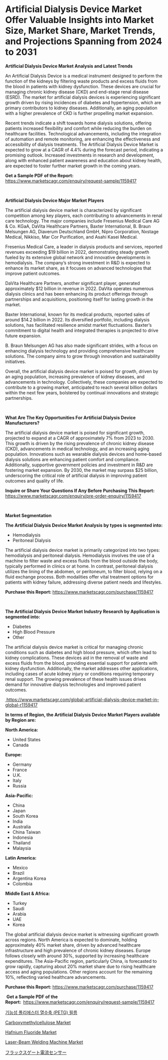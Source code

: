 <p><h1>Artificial Dialysis Device Market Offer Valuable Insights into Market Size, Market Share, Market Trends, and Projections Spanning from 2024 to 2031</h1></p><p><strong>Artificial Dialysis Device Market Analysis and Latest Trends</strong></p>
<p><p>An Artificial Dialysis Device is a medical instrument designed to perform the function of the kidneys by filtering waste products and excess fluids from the blood in patients with kidney dysfunction. These devices are crucial for managing chronic kidney disease (CKD) and end-stage renal disease (ESRD). The market for artificial dialysis devices is experiencing significant growth driven by rising incidences of diabetes and hypertension, which are primary contributors to kidney diseases. Additionally, an aging population with a higher prevalence of CKD is further propelling market expansion.</p><p>Recent trends indicate a shift towards home dialysis solutions, offering patients increased flexibility and comfort while reducing the burden on healthcare facilities. Technological advancements, including the integration of automation and remote monitoring, are enhancing the effectiveness and accessibility of dialysis treatments. The Artificial Dialysis Device Market is expected to grow at a CAGR of 4.4% during the forecast period, indicating a promising outlook. Increased investments in research and development, along with enhanced patient awareness and education about kidney health, are expected to foster further market growth in the coming years.</p></p>
<p><strong>Get a Sample PDF of the Report:&nbsp;</strong> <a href="https://www.marketscagr.com/enquiry/request-sample/1159417">https://www.marketscagr.com/enquiry/request-sample/1159417</a></p>
<p>&nbsp;</p>
<p><strong>Artificial Dialysis Device Major Market Players</strong></p>
<p><p>The artificial dialysis device market is characterized by significant competition among key players, each contributing to advancements in renal care technology. The major companies include Fresenius Medical Care AG & Co. KGaA, DaVita Healthcare Partners, Baxter International, B. Braun Melsungen AG, Diaverum Deutschland GmbH, Nipro Corporation, Nxstage Medical, Nikkiso, Mar Cor Purification, and Asahi Kasei Medical.</p><p>Fresenius Medical Care, a leader in dialysis products and services, reported revenues exceeding $19 billion in 2022, demonstrating steady growth fueled by its extensive global network and innovative developments in hemodialysis. The company’s strong investment in R&D is expected to enhance its market share, as it focuses on advanced technologies that improve patient outcomes.</p><p>DaVita Healthcare Partners, another significant player, generated approximately $12 billion in revenue in 2022. DaVita operates numerous dialysis clinics and has been enhancing its product offerings through partnerships and acquisitions, positioning itself for lasting growth in the market.</p><p>Baxter International, known for its medical products, reported sales of around $14.2 billion in 2022. Its diversified portfolio, including dialysis solutions, has facilitated resilience amidst market fluctuations. Baxter’s commitment to digital health and integrated therapies is projected to drive future expansion.</p><p>B. Braun Melsungen AG has also made significant strides, with a focus on enhancing dialysis technology and providing comprehensive healthcare solutions. The company aims to grow through innovation and sustainability initiatives.</p><p>Overall, the artificial dialysis device market is poised for growth, driven by an aging population, increasing prevalence of kidney diseases, and advancements in technology. Collectively, these companies are expected to contribute to a growing market, anticipated to reach several billion dollars within the next few years, bolstered by continual innovations and strategic partnerships.</p></p>
<p>&nbsp;</p>
<p><strong>What Are The Key Opportunities For Artificial Dialysis Device Manufacturers?</strong></p>
<p><p>The artificial dialysis device market is poised for significant growth, projected to expand at a CAGR of approximately 7% from 2023 to 2030. This growth is driven by the rising prevalence of chronic kidney disease (CKD), advancements in medical technology, and an increasing aging population. Innovations such as wearable dialysis devices and home-based dialysis solutions are enhancing patient comfort and compliance. Additionally, supportive government policies and investment in R&D are fostering market expansion. By 2030, the market may surpass $25 billion, underscoring the critical role of artificial dialysis in improving patient outcomes and quality of life.</p></p>
<p><strong>Inquire or Share Your Questions If Any Before Purchasing This Report:</strong> <a href="https://www.marketscagr.com/enquiry/pre-order-enquiry/1159417">https://www.marketscagr.com/enquiry/pre-order-enquiry/1159417</a></p>
<p>&nbsp;</p>
<p><strong>Market Segmentation</strong></p>
<p><strong>The Artificial Dialysis Device Market Analysis by types is segmented into:</strong></p>
<p><ul><li>Hemodialysis</li><li>Peritoneal Dialysis</li></ul></p>
<p><p>The artificial dialysis device market is primarily categorized into two types: hemodialysis and peritoneal dialysis. Hemodialysis involves the use of a machine to filter waste and excess fluids from the blood outside the body, typically performed in clinics or at home. In contrast, peritoneal dialysis utilizes the lining of the abdomen, or peritoneum, to filter blood, relying on a fluid exchange process. Both modalities offer vital treatment options for patients with kidney failure, addressing diverse patient needs and lifestyles.</p></p>
<p><strong>Purchase this Report:&nbsp;</strong><a href="https://www.marketscagr.com/purchase/1159417">https://www.marketscagr.com/purchase/1159417</a></p>
<p>&nbsp;</p>
<p><strong>The Artificial Dialysis Device Market Industry Research by Application is segmented into:</strong></p>
<p><ul><li>Diabetes</li><li>High Blood Pressure</li><li>Other</li></ul></p>
<p><p>The artificial dialysis device market is critical for managing chronic conditions such as diabetes and high blood pressure, which often lead to kidney complications. These devices aid in the removal of waste and excess fluids from the blood, providing essential support for patients with kidney dysfunction. Additionally, the market addresses other applications, including cases of acute kidney injury or conditions requiring temporary renal support. The growing prevalence of these health issues drives demand for innovative dialysis technologies and improved patient outcomes.</p></p>
<p><a href="https://www.marketscagr.com/global-artificial-dialysis-device-market-in-global-r1159417">&nbsp;https://www.marketscagr.com/global-artificial-dialysis-device-market-in-global-r1159417</a></p>
<p><strong>In terms of Region, the Artificial Dialysis Device Market Players available by Region are:</strong></p>
<p>
    <p> <strong> North America: </strong>
        <ul>
            <li>United States</li>
            <li>Canada</li>
        </ul>
        </p> 
    <p> <strong> Europe: </strong>
        <ul>
            <li>Germany</li>
            <li>France</li>
            <li>U.K.</li>
            <li>Italy</li>
            <li>Russia</li>
        </ul>
        </p> 
    <p> <strong> Asia-Pacific: </strong>
        <ul>
            <li>China</li>
            <li>Japan</li>
            <li>South Korea</li>
            <li>India</li>
            <li>Australia</li>
            <li>China Taiwan</li>
            <li>Indonesia</li>
            <li>Thailand</li>
            <li>Malaysia</li>
        </ul>
        </p> 
    <p> <strong> Latin America: </strong>
        <ul>
            <li>Mexico</li>
            <li>Brazil</li>
            <li>Argentina Korea</li>
            <li>Colombia</li>
        </ul>
        </p> 
    <p> <strong> Middle East & Africa: </strong>
        <ul>
            <li>Turkey</li>
            <li>Saudi</li>
            <li>Arabia</li>
            <li>UAE</li>
            <li>Korea</li>
        </ul>
    </p>
    </p>
<p><p>The global artificial dialysis device market is witnessing significant growth across regions. North America is expected to dominate, holding approximately 40% market share, driven by advanced healthcare infrastructure and high prevalence of chronic kidney diseases. Europe follows closely with around 30%, supported by increasing healthcare expenditures. The Asia-Pacific region, particularly China, is forecasted to grow rapidly, capturing about 20% market share due to rising healthcare access and aging populations. Other regions account for the remaining 10%, reflecting varied healthcare advancements.</p></p>
<p><strong>Purchase this Report: </strong><a href="https://www.marketscagr.com/purchase/1159417">https://www.marketscagr.com/purchase/1159417</a></p>
<p>&nbsp;<strong>Get a Sample PDF of the Report:&nbsp;&nbsp;</strong><a href="https://www.marketscagr.com/enquiry/request-sample/1159417">https://www.marketscagr.com/enquiry/request-sample/1159417</a></p>
<p><strong></strong></p>
<p><p><a href="https://medium.com/@nashbeahan2023/%EC%84%B8%EA%B3%84-functional-polyester-heat-shrinkable-petg-film-market-%EC%9D%80-2024%EC%97%90%EC%84%9C-2031%EB%A1%9C-%EC%97%B0%ED%8F%89%EA%B7%A0-%EC%A6%9D%EA%B0%80%EC%9C%A8%EC%9D%84-%EB%B3%B4%EC%9D%BC-%EA%B2%83%EC%9C%BC%EB%A1%9C-%EC%98%88%EC%83%81%EB%90%A9%EB%8B%88%EB%8B%A4-e6c0fa33af16">기능성 폴리에스터 열수축 (PETG) 필름</a></p><p><a href="https://issuu.com/reportprime-2/docs/carboxymethylcellulose-market-size-_b552621d29c6d7">Carboxymethylcellulose Market</a></p><p><a href="https://www.linkedin.com/pulse/hafnium-fluoride-market-research-report-includes-analysis-sprcc?trackingId=z8VCe%2BdBQuyIMhe9dZzTCw%3D%3D">Hafnium Fluoride Market</a></p><p><a href="https://github.com/joannesouthgate/Market-Research-Report-List-5/blob/main/laser-beam-welding-machine-market.md">Laser-Beam Welding Machine Market</a></p><p><a href="https://medium.com/@edwardherrera731/flux-gate-current-sensor-market-%E3%81%AF-%E3%82%B3%E3%82%B9%E3%83%88%E7%AE%A1%E7%90%86%E3%81%A8%E5%8A%B9%E7%8E%87%E5%90%91%E4%B8%8A%E3%82%92%E5%84%AA%E5%85%88%E3%81%97%E3%81%BE%E3%81%99-%E3%81%95%E3%82%89%E3%81%AB-%E5%A0%B1%E5%91%8A%E6%9B%B8%E3%81%AF%E5%B8%82%E5%A0%B4%E3%81%AE%E9%9C%80%E8%A6%81%E9%9D%A2%E3%81%A8%E4%BE%9B%E7%B5%A6%E9%9D%A2%E3%81%AE%E4%B8%A1%E6%96%B9%E3%82%92%E3%82%AB%E3%83%90%E3%83%BC%E3%81%97%E3%81%A6%E3%81%84%E3%81%BE%E3%81%99-flux-gate-27084f983dec">フラックスゲート電流センサー</a></p></p>